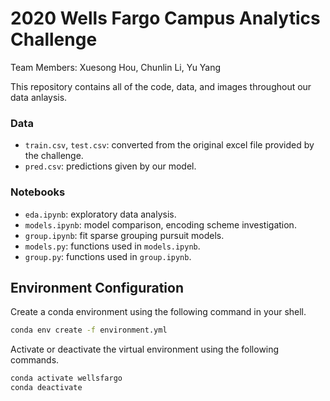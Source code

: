 # 2020 Wells Fargo Campus Analytics Challenge

Team Members: Xuesong Hou, Chunlin Li, Yu Yang

This repository contains all of the code, data, and images throughout our data anlaysis. 

### Data
- `train.csv`, `test.csv`: converted from the original excel file provided by the challenge.
- `pred.csv`: predictions given by our model.

### Notebooks
- `eda.ipynb`: exploratory data analysis.
- `models.ipynb`: model comparison, encoding scheme investigation.
- `group.ipynb`: fit sparse grouping pursuit models.
- `models.py`: functions used in `models.ipynb`.
- `group.py`: functions used in `group.ipynb`.

## Environment Configuration
Create a conda environment using the following command in your shell.
```bash
conda env create -f environment.yml
```

Activate or deactivate the virtual environment using the following commands.
```bash
conda activate wellsfargo
conda deactivate
```
